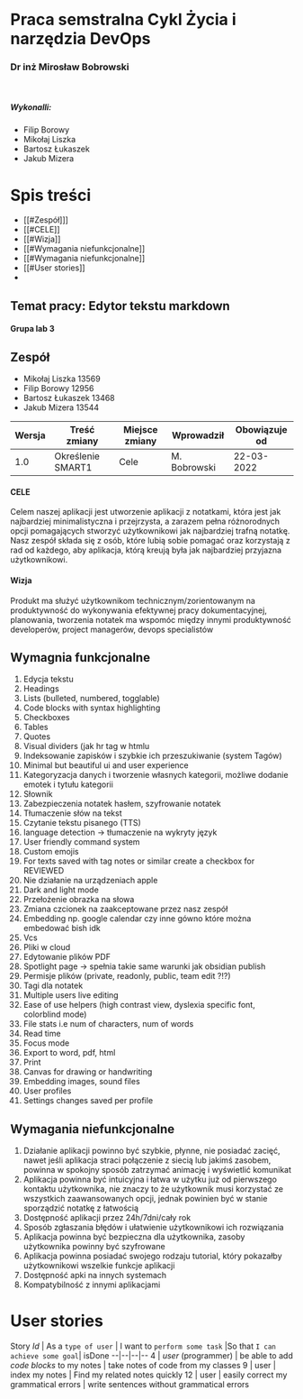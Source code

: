 &nbsp;
&nbsp;
&nbsp;
&nbsp;
&nbsp;
&nbsp;
&nbsp;
&nbsp;
&nbsp;
&nbsp;
&nbsp;
&nbsp;

# Praca semstralna Cykl Życia i narzędzia DevOps
### Dr inż Mirosław Bobrowski
&nbsp;

##### Wykonalli: 
- Filip Borowy
- Mikołaj Liszka
- Bartosz Łukaszek
- Jakub Mizera
&nbsp;
&nbsp;
&nbsp;
&nbsp;
&nbsp;
&nbsp;
&nbsp;
&nbsp;
&nbsp;
&nbsp;
&nbsp;
&nbsp;
&nbsp;
&nbsp;
&nbsp;
&nbsp;
&nbsp;
&nbsp;
&nbsp;
&nbsp;

# Spis treści
- [[#Zespół]]]
- [[#CELE]]
- [[#Wizja]]
- [[#Wymagania niefunkcjonalne]]
- [[#Wymagania niefunkcjonalne]]
- [[#User stories]]
- 


## Temat pracy: Edytor tekstu markdown
#### Grupa lab 3

## Zespół
- Mikołaj Liszka 13569
- Filip Borowy 12956
- Bartosz Łukaszek 13468
- Jakub Mizera 13544

Wersja | Treść zmiany | Miejsce zmiany | Wprowadził | Obowiązuje od
---|---|---|---|---
1.0 | Określenie SMART1 | Cele | M. Bobrowski | 22-03-2022

#### CELE
Celem naszej aplikacji jest utworzenie aplikacji z notatkami, która jest jak najbardziej minimalistyczna i przejrzysta, a zarazem pełna różnorodnych opcji pomagających stworzyć użytkownikowi jak najbardziej trafną notatkę. Nasz zespół składa się z osób, które lubią sobie pomagać oraz korzystają z rad od każdego, aby aplikacja, którą kreują była jak najbardziej przyjazna użytkownikowi.

#### Wizja
Produkt ma służyć użytkownikom technicznym/zorientowanym na produktywność do wykonywania efektywnej pracy dokumentacyjnej, planowania, tworzenia notatek ma wspomóc między innymi produktywność developerów, project managerów, devops specialistów

## Wymagnia funkcjonalne
1.  Edycja tekstu
2.  Headings
3.  Lists (bulleted, numbered, togglable)
4.  Code blocks with syntax highlighting 
5.  Checkboxes
6.  Tables
7.  Quotes
8.  Visual dividers (jak hr tag w htmlu    
9.  Indeksowanie zapisków i szybkie ich przeszukiwanie (system Tagów)
10.  Minimal but beautiful ui and user experience
11.  Kategoryzacja danych i tworzenie własnych kategorii, możliwe dodanie emotek i tytułu kategorii
12.  Słownik
13.  Zabezpieczenia notatek hasłem, szyfrowanie notatek
14.  Tłumaczenie słów na tekst
15.  Czytanie tekstu pisanego (TTS)
16.  language detection -> tłumaczenie na wykryty język
17.  User friendly command system
18.  Custom emojis
19.  For texts saved with tag notes or similar create a checkbox for REVIEWED
20.  Nie działanie na urządzeniach apple
21.  Dark and light mode
22.  Przełożenie obrazka na słowa
23.  Zmiana czcionek na zaakceptowane przez nasz zespół
24.  Embedding np. google calendar czy inne gówno które można embedować bish idk
25.  Vcs
26.  Pliki w cloud
27.  Edytowanie plików PDF
28.  Spotlight page -> spełnia takie same warunki jak obsidian publish
29.  Permisje plików (private, readonly, public, team edit ?!?)
30.  Tagi dla notatek
31.  Multiple users live editing
32.  Ease of use helpers (high contrast view, dyslexia specific font, colorblind mode)
33.  File stats i.e num of characters, num of words
34.  Read time
35.  Focus mode
36.  Export to word, pdf, html
37.  Print
38.  Canvas for drawing or handwriting
39.  Embedding images, sound files
40.  User profiles
41.  Settings changes saved per profile

## Wymagania niefunkcjonalne
1. Działanie aplikacji powinno być szybkie, płynne, nie posiadać zacięć, nawet jeśli aplikacja straci połączenie z siecią lub jakimś zasobem, powinna w spokojny sposób zatrzymać animację i wyświetlić komunikat
2.  Aplikacja powinna być intuicyjna i łatwa w użytku już od pierwszego kontaktu użytkownika, nie znaczy to że użytkownik musi korzystać ze wszystkich zaawansowanych opcji, jednak powinien być w stanie sporządzić notatkę z łatwością 
3.  Dostępność aplikacji przez 24h/7dni/cały rok  
4.  Sposób zgłaszania błędów i ułatwienie użytkownikowi ich rozwiązania  
5.  Aplikacja powinna być bezpieczna dla użytkownika, zasoby użytkownika powinny być szyfrowane  
6.  Aplikacja powinna posiadać swojego rodzaju tutorial, który pokazałby użytkownikowi wszelkie funkcje aplikacji  
7.  Dostępność apki na innych systemach   
8.  Kompatybilność z innymi aplikacjami

# User stories 
Story *Id* | As a ``type of user`` | I want to `perform some task` |So that `I can achieve some goal`| isDone 
--|--|--|--
4 | *user* (programmer) | be able to add *code blocks* to my notes | take notes of code from my classes
9 | user | index my notes | Find my related notes quickly
12 | user | easily correct my grammatical errors | write sentences without grammatical errors  
